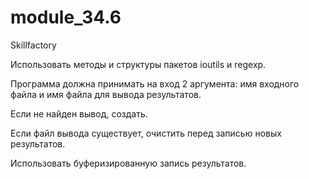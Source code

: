 # module_34.6
Skillfactory

Использовать методы и структуры пакетов ioutils и regexp.

Программа должна принимать на вход 2 аргумента: имя входного файла и имя файла для вывода результатов.

Если не найден вывод, создать.

Если файл вывода существует, очистить перед записью новых результатов.

Использовать буферизированную запись результатов.

